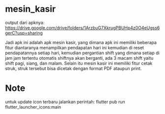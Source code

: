 # mesin_kasir
output dari apknya:
https://drive.google.com/drive/folders/1ArzbuG7XkrugPBUHp4z0O4eUgss6gerC?usp=sharing

Jadi apk ini adalah apk mesin kasir, yang dimana apk ini memiliki beberapa fitur diantaranya menampilkan pendapatan hari ini kemudian di reset pendapatannya setiap hari, kemudian pergantian shift yang dimana setiap di jam jam tertentu otomatis shiftnya akan berganti, ada 3 macam shift yaitu shift pagi, siang, dan malam. Selain itu mesin kasir ini memiliki fitur cetak struk, struk tersebut bisa dicetak dengan format PDF ataupun print.

# Note
untuk update icon terbaru jalankan perintah:
flutter pub run flutter_launcher_icons:main
